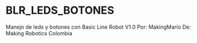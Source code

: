 # BLR_LEDS_BOTONES
Manejo de leds y botones con Basic Line Robot V1.0
Por: MakingMario 
De: Making Robotics Colombia
